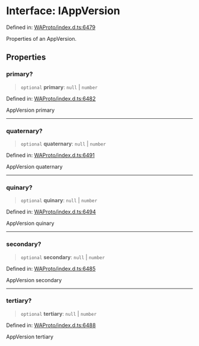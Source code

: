 # Interface: IAppVersion

Defined in: [WAProto/index.d.ts:6479](https://github.com/Fokusdotid/Baileys/blob/982cc5b3c62bfc7b56d2f8f8427b6c1a2dda856f/WAProto/index.d.ts#L6479)

Properties of an AppVersion.

## Properties

### primary?

> `optional` **primary**: `null` \| `number`

Defined in: [WAProto/index.d.ts:6482](https://github.com/Fokusdotid/Baileys/blob/982cc5b3c62bfc7b56d2f8f8427b6c1a2dda856f/WAProto/index.d.ts#L6482)

AppVersion primary

***

### quaternary?

> `optional` **quaternary**: `null` \| `number`

Defined in: [WAProto/index.d.ts:6491](https://github.com/Fokusdotid/Baileys/blob/982cc5b3c62bfc7b56d2f8f8427b6c1a2dda856f/WAProto/index.d.ts#L6491)

AppVersion quaternary

***

### quinary?

> `optional` **quinary**: `null` \| `number`

Defined in: [WAProto/index.d.ts:6494](https://github.com/Fokusdotid/Baileys/blob/982cc5b3c62bfc7b56d2f8f8427b6c1a2dda856f/WAProto/index.d.ts#L6494)

AppVersion quinary

***

### secondary?

> `optional` **secondary**: `null` \| `number`

Defined in: [WAProto/index.d.ts:6485](https://github.com/Fokusdotid/Baileys/blob/982cc5b3c62bfc7b56d2f8f8427b6c1a2dda856f/WAProto/index.d.ts#L6485)

AppVersion secondary

***

### tertiary?

> `optional` **tertiary**: `null` \| `number`

Defined in: [WAProto/index.d.ts:6488](https://github.com/Fokusdotid/Baileys/blob/982cc5b3c62bfc7b56d2f8f8427b6c1a2dda856f/WAProto/index.d.ts#L6488)

AppVersion tertiary
